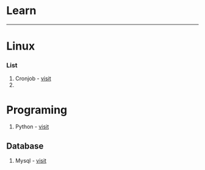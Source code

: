 # Learn

---
# Linux
### List
1. Cronjob - [visit](cron)
2. 

# Programing
1. Python - [visit](python)
## Database
1. Mysql - [visit](mysql)
